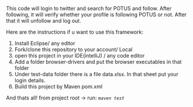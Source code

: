 This code will login to twitter and search for POTUS and follow. After following, it will verify whether your profile is following POTUS or not. 
After that it will unfollow and log out.

Here are the instructions if u want to use this framework:

1. Install Eclipse/ any editor
2. Fork/clone this repository to your account/ Local
3. open this project in your IDE(intelliJ) / any code editor 
4. Add a folder browser-drivers and put the browser executables in that folder
5. Under test-data folder there is a file data.xlsx. In that sheet put your login details.
6. Build this project by Maven pom.xml

And thats all! 
from project root -> run: *`maven test`*

